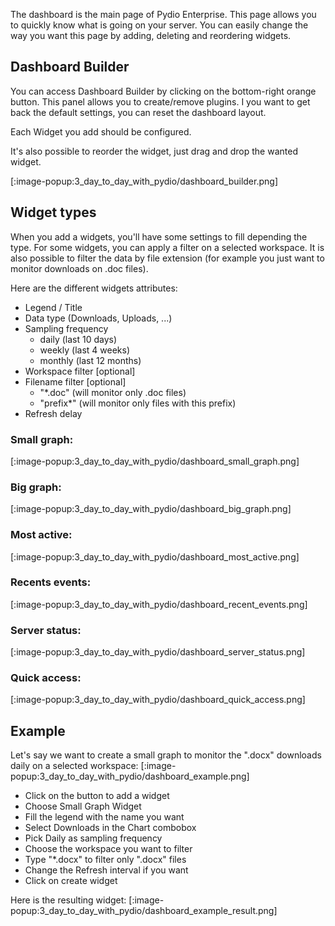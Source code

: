 The dashboard is the main page of Pydio Enterprise. This page allows you to quickly know what is going on your server.
You can easily change the way you want this page by adding, deleting and reordering widgets.

## Dashboard Builder

You can access Dashboard Builder by clicking on the bottom-right orange button.
This panel allows you to create/remove plugins.
I you want to get back the default settings, you can reset the dashboard layout.

Each Widget you add should be configured.

It's also possible to reorder the widget, just drag and drop the wanted widget.

[:image-popup:3_day_to_day_with_pydio/dashboard_builder.png]

## Widget types

When you add a widgets, you'll have some settings to fill depending the type.
For some widgets, you can apply a filter on a selected workspace.
It is also possible to filter the data by file extension (for example you just want to monitor downloads on .doc files).

Here are the different widgets attributes:

- Legend / Title
- Data type (Downloads, Uploads, ...)
- Sampling frequency
  - daily (last 10 days)
  - weekly (last 4 weeks)
  - monthly (last 12 months)
- Workspace filter [optional]
- Filename filter [optional]
  - "*.doc" (will monitor only .doc files)
  - "prefix*" (will monitor only files with this prefix)
- Refresh delay

### Small graph:
[:image-popup:3_day_to_day_with_pydio/dashboard_small_graph.png]

### Big graph:
[:image-popup:3_day_to_day_with_pydio/dashboard_big_graph.png]

###  Most active:
[:image-popup:3_day_to_day_with_pydio/dashboard_most_active.png]

### Recents events:
[:image-popup:3_day_to_day_with_pydio/dashboard_recent_events.png]

### Server status:
[:image-popup:3_day_to_day_with_pydio/dashboard_server_status.png]

### Quick access:
[:image-popup:3_day_to_day_with_pydio/dashboard_quick_access.png]

## Example

Let's say we want to create a small graph to monitor the ".docx" downloads daily on a selected workspace:
[:image-popup:3_day_to_day_with_pydio/dashboard_example.png]

- Click on the button to add a widget
- Choose Small Graph Widget
- Fill the legend with the name you want
- Select Downloads in the Chart combobox
- Pick Daily as sampling frequency
- Choose the workspace you want to filter
- Type "*.docx" to filter only ".docx" files
- Change the Refresh interval if you want
- Click on create widget

Here is the resulting widget:
[:image-popup:3_day_to_day_with_pydio/dashboard_example_result.png]

